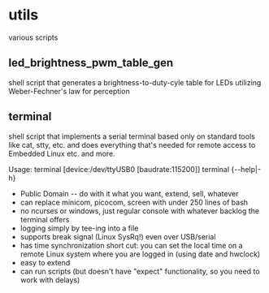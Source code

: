 # utils
various scripts


## led_brightness_pwm_table_gen
shell script that generates a brightness-to-duty-cyle table for LEDs
utilizing Weber-Fechner's law for perception


## terminal
shell script that implements a serial terminal based only on standard
tools like cat, stty, etc. and does everything that's needed for remote
access to Embedded Linux etc. and more.

Usage:
  terminal [device:/dev/ttyUSB0 [baudrate:115200]]
  terminal {--help|-h}

- Public Domain -- do with it what you want, extend, sell, whatever
- can replace minicom, picocom, screen with under 250 lines of bash
- no ncurses or windows, just regular console with whatever backlog
  the terminal offers
- logging simply by tee-ing into a file
- supports break signal (Linux SysRq!) even over USB/serial
- has time synchronization short cut: you can set the local time on
  a remote Linux system where you are logged in (using date and hwclock)
- easy to extend
- can run scripts (but doesn't have "expect" functionality, so you
  need to work with delays)
